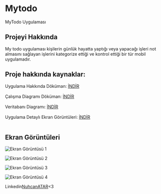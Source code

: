 # Mytodo

MyTodo Uygulaması

## Projeyi Hakkında

My todo uygulaması kişilerin günlük hayatta yaptığı veya yapacağı işleri not almasını sağlayan işlerini kategorize ettiği ve kontrol ettiği bir tür mobil uygulamadır.

## Proje hakkında kaynaklar:
Uygulama Hakkında Döküman: [İNDİR](https://firebasestorage.googleapis.com/v0/b/mytododb-a5ca9.appspot.com/o/ABOUTTHEAPP%2Fprojei%C3%A7eri%C4%9Fi.docx?alt=media&token=bf1affbc-a983-4a8d-b318-39d696e23e7b)<br><br>
Çalışma Diagramı Döküman:  [İNDİR](https://firebasestorage.googleapis.com/v0/b/mytododb-a5ca9.appspot.com/o/ABOUTTHEAPP%2Fmytodoapp.drawio.html?alt=media&token=c54c04a5-9d21-422e-be99-3ebb2ba15180)<br><br>
Veritabanı Diagramı:       [İNDİR](https://firebasestorage.googleapis.com/v0/b/mytododb-a5ca9.appspot.com/o/ABOUTTHEAPP%2Fmytododb.drawio.html?alt=media&token=334f06e5-c69a-4f09-9872-266a1d4c44e7)<br><br>
Uygulama Detaylı Ekran Görüntüleri:       [İNDİR](https://firebasestorage.googleapis.com/v0/b/mytododb-a5ca9.appspot.com/o/ABOUTTHEAPP%2FPhotos-001%20(8).zip?alt=media&token=3cc22cf1-0226-483c-9325-7a17dbb456d9)<br><br>

## Ekran Görüntüleri
![Ekran Görüntüsü 1](https://github.com/NuhcanATAR/mytodo/assets/77950761/dcdd726e-fed4-4a1b-b4f5-d5f8871301dd)

![Ekran Görüntüsü 2](https://github.com/NuhcanATAR/mytodo/assets/77950761/39bac0d3-0ba8-484a-a666-f3e4596abc73)

![Ekran Görüntüsü 3](https://github.com/NuhcanATAR/mytodo/assets/77950761/b3b1ab11-97b5-48aa-96c5-5837aa41309b)

![Ekran Görüntüsü 4](https://github.com/NuhcanATAR/mytodo/assets/77950761/60989da3-98f6-40a5-aff6-6c605f63be66)

Linkedin[NuhcanATAR](https://docs.flutter.dev/)<3

